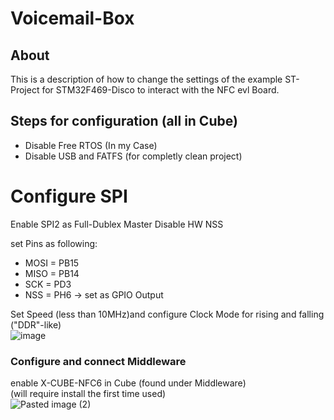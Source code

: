 # Voicemail-Box

## About
This is a description of how to change the settings of the example ST-Project for STM32F469-Disco to interact with the NFC evl Board.


## Steps for configuration (all in Cube)
- Disable Free RTOS (In my Case)
- Disable USB and FATFS (for completly clean project)

# Configure SPI
Enable SPI2 as Full-Dublex Master
Disable HW NSS

set Pins as following:
- MOSI = PB15
- MISO = PB14
- SCK  = PD3
- NSS  = PH6 -> set as GPIO Output

Set Speed (less than 10MHz)and configure Clock Mode for rising and falling ("DDR"-like)  
![image](https://github.com/user-attachments/assets/d3cd274b-aa2c-4bb1-880d-82783c48b83e)

### Configure and connect Middleware
enable X-CUBE-NFC6 in Cube (found under Middleware)  
(will require install the first time used)  
![Pasted image (2)](https://github.com/user-attachments/assets/be88ad70-8a59-470d-8a49-159d236f064b)


